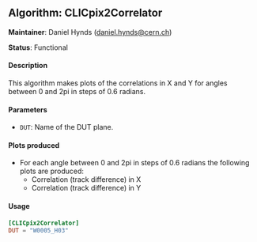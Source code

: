 ## Algorithm: CLICpix2Correlator
**Maintainer**: Daniel Hynds (<daniel.hynds@cern.ch>)

**Status**: Functional 

#### Description
This algorithm makes plots of the correlations in X and Y for angles between 0 and 2pi in steps of 0.6 radians.

#### Parameters
* `DUT`: Name of the DUT plane.

#### Plots produced
* For each angle between 0 and 2pi in steps of 0.6 radians the following plots are produced:
    * Correlation (track difference) in X
    * Correlation (track difference) in Y

#### Usage
```toml
[CLICpix2Correlator]
DUT = "W0005_H03"
```
